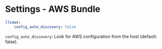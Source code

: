 # Settings - AWS Bundle

```yml
llsaws:
    config_auto_discovery: false
```

`config_auto_discovery`: Look for AWS configuration from the host (default: false).